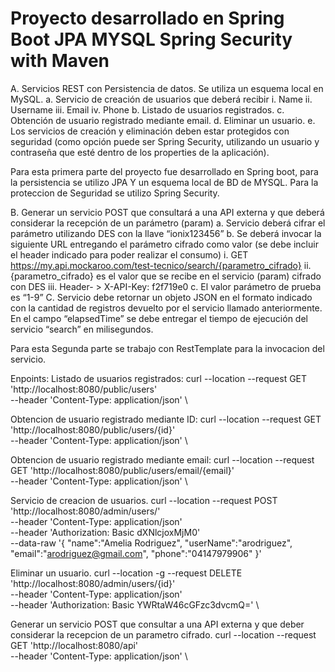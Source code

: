 # Proyecto desarrollado en Spring Boot JPA MYSQL Spring Security with Maven

A. Servicios REST con Persistencia de datos.
Se utiliza un esquema local en MySQL.
a. Servicio de creación de usuarios que deberá recibir
i. Name
ii. Username
iii. Email
iv. Phone
b. Listado de usuarios registrados.
c. Obtención de usuario registrado mediante email.
d. Eliminar un usuario.
e. Los servicios de creación y eliminación deben estar protegidos con seguridad (como opción puede ser Spring Security, utilizando un
usuario y contraseña que esté dentro de los properties de la aplicación).

Para esta primera parte del proyecto fue desarrollado en Spring boot, para la persistencia se utilizo JPA Y un esquema local de BD 
de MYSQL. Para la proteccion de Seguridad se utilizo Spring Security.


B. Generar un servicio POST que consultará a una API externa y que deberá
considerar la recepción de un parámetro (param)
a. Servicio deberá cifrar el parámetro utilizando DES con la llave
“ionix123456”
b. Se deberá invocar la siguiente URL entregando el parámetro cifrado
como valor (se debe incluir el header indicado para poder realizar el
consumo)
i. GET https://my.api.mockaroo.com/test-tecnico/search/{parametro_cifrado}
ii. {parametro_cifrado} es el valor que se recibe en el servicio (param) cifrado
con DES
iii. Header- > X-API-Key: f2f719e0
c. El valor parámetro de prueba es “1-9”
C. Servicio debe retornar un objeto JSON en el formato indicado con la
cantidad de registros devuelto por el servicio llamado anteriormente. En el
campo “elapsedTime” se debe entregar el tiempo de ejecución del servicio
“search” en milisegundos.

Para esta Segunda parte se trabajo con RestTemplate para la invocacion del servicio.

Enpoints:
Listado de usuarios registrados:
curl --location --request GET 'http://localhost:8080/public/users' \
--header 'Content-Type: application/json' \

Obtencion de usuario registrado mediante ID:
curl --location --request GET 'http://localhost:8080/public/users/{id}' \
--header 'Content-Type: application/json' \

Obtencion de usuario registrado mediante email:
curl --location --request GET 'http://localhost:8080/public/users/email/{email}' \
--header 'Content-Type: application/json' \

Servicio de creacion de usuarios.
curl --location --request POST 'http://localhost:8080/admin/users/' \
--header 'Content-Type: application/json' \
--header 'Authorization: Basic dXNlcjoxMjM0' \
--data-raw '{
"name":"Amelia Rodriguez",
"userName":"arodriguez",
"email":"arodriguez@gmail.com",
"phone":"04147979906"
}'

Eliminar un usuario.
curl --location -g --request DELETE 'http://localhost:8080/admin/users/{id}' \
--header 'Content-Type: application/json' \
--header 'Authorization: Basic YWRtaW46cGFzc3dvcmQ=' \

Generar un servicio POST que consultar a una API externa y que deber considerar la recepcion de un parametro cifrado.
curl --location --request GET 'http://localhost:8080/api' \
--header 'Content-Type: application/json' \